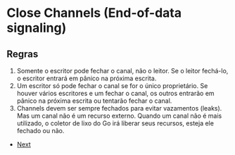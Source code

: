 # Close Channels (End-of-data signaling)

## Regras

1. Somente o escritor pode fechar o canal, não o leitor.  Se o leitor fechá-lo, o escritor entrará em pânico na próxima escrita.
2. Um escritor só pode fechar o canal se for o único proprietário.  Se houver vários escritores e um fechar o canal, os outros entrarão em pânico na próxima escrita ou tentarão fechar o canal.
3. Channels devem ser sempre fechados para evitar vazamentos (leaks).  Mas um canal não é um recurso externo.  Quando um canal não é mais utilizado, o coletor de lixo do Go irá liberar seus recursos, esteja ele fechado ou não.

- [Next](part2.md)